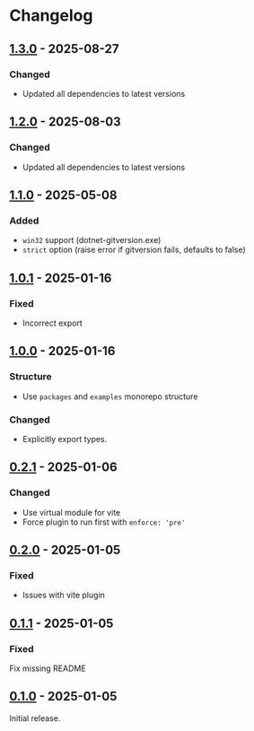 # Changelog

## [1.3.0] - 2025-08-27

### Changed

- Updated all dependencies to latest versions

## [1.2.0] - 2025-08-03

### Changed

- Updated all dependencies to latest versions

## [1.1.0] - 2025-05-08

### Added

- `win32` support (dotnet-gitversion.exe)
- `strict` option (raise error if gitversion fails, defaults to false)

## [1.0.1] - 2025-01-16

### Fixed

- Incorrect export

## [1.0.0] - 2025-01-16

### Structure

- Use `packages` and `examples` monorepo structure

### Changed

- Explicitly export types.

## [0.2.1] - 2025-01-06

### Changed

- Use virtual module for vite
- Force plugin to run first with `enforce: 'pre'`

## [0.2.0] - 2025-01-05

### Fixed

- Issues with vite plugin

## [0.1.1] - 2025-01-05

### Fixed

Fix missing README

## [0.1.0] - 2025-01-05

Initial release.

[1.3.0]: https://github.com/shellicar/build-version/releases/tag/1.3.0
[1.2.0]: https://github.com/shellicar/build-version/releases/tag/1.2.0
[1.1.0]: https://github.com/shellicar/build-version/releases/tag/1.1.0
[1.0.1]: https://github.com/shellicar/build-version/releases/tag/1.0.1
[1.0.0]: https://github.com/shellicar/build-version/releases/tag/1.0.0
[0.2.1]: https://github.com/shellicar/build-version/releases/tag/0.2.1
[0.2.0]: https://github.com/shellicar/build-version/releases/tag/0.2.0
[0.1.1]: https://github.com/shellicar/build-version/releases/tag/0.1.1
[0.1.0]: https://github.com/shellicar/build-version/releases/tag/0.1.0
